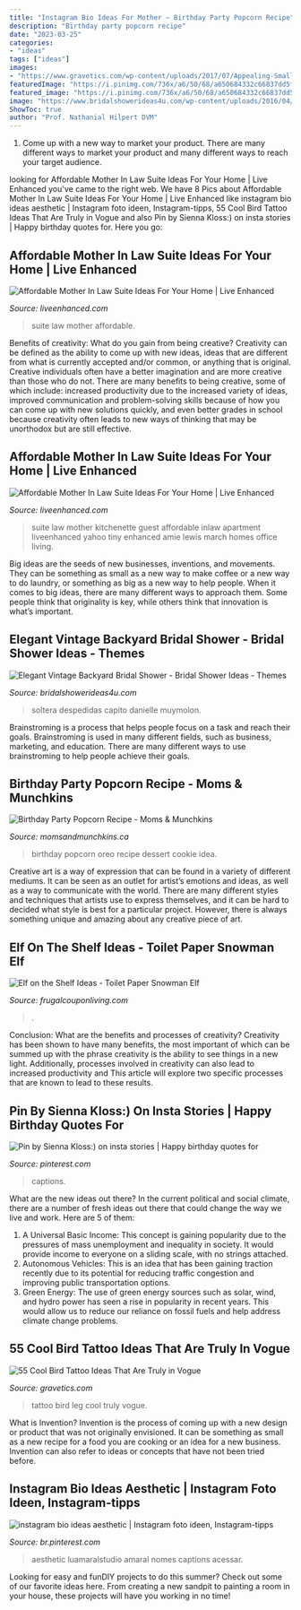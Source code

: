 ```yaml
---
title: "Instagram Bio Ideas For Mother ~ Birthday Party Popcorn Recipe"
description: "Birthday party popcorn recipe"
date: "2023-03-25"
categories:
- "ideas"
tags: ["ideas"]
images:
- "https://www.gravetics.com/wp-content/uploads/2017/07/Appealing-Small-Bird-Tattoo-On-Leg.jpg"
featuredImage: "https://i.pinimg.com/736x/a6/50/68/a650684332c66837dd5f9c3028a6341a.jpg"
featured_image: "https://i.pinimg.com/736x/a6/50/68/a650684332c66837dd5f9c3028a6341a.jpg"
image: "https://www.bridalshowerideas4u.com/wp-content/uploads/2016/04/Elegant-Vintage-Backyard-Bridal-Shower-Welcome-Sign.jpg"
ShowToc: true
author: "Prof. Nathanial Hilpert DVM"
---
```



1. Come up with a new way to market your product. There are many different ways to market your product and many different ways to reach your target audience.

	

		
looking for Affordable Mother In Law Suite Ideas For Your Home | Live Enhanced you've came to the right web. We have 8 Pics about Affordable Mother In Law Suite Ideas For Your Home | Live Enhanced like instagram bio ideas aesthetic | Instagram foto ideen, Instagram-tipps, 55 Cool Bird Tattoo Ideas That Are Truly in Vogue and also Pin by Sienna Kloss:) on insta stories | Happy birthday quotes for. Here you go:
		
    
## Affordable Mother In Law Suite Ideas For Your Home | Live Enhanced

<img loading=lazy src="http://www.liveenhanced.com/wp-content/uploads/2018/03/Mother-In-Law-Suite-2.jpg" onerror="this.onerror=null;this.src='https://tse3.mm.bing.net/th?id=OIP.MSKkSskXmx3EeFn4F1oXCgHaFj&amp;pid=15.1';" alt="Affordable Mother In Law Suite Ideas For Your Home | Live Enhanced">

_Source: liveenhanced.com_

>suite law mother affordable. 

	

Benefits of creativity: What do you gain from being creative?
Creativity can be defined as the ability to come up with new ideas, ideas that are different from what is currently accepted and/or common, or anything that is original. Creative individuals often have a better imagination and are more creative than those who do not. There are many benefits to being creative, some of which include: increased productivity due to the increased variety of ideas, improved communication and problem-solving skills because of how you can come up with new solutions quickly, and even better grades in school because creativity often leads to new ways of thinking that may be unorthodox but are still effective.

    
## Affordable Mother In Law Suite Ideas For Your Home | Live Enhanced

<img loading=lazy src="http://www.liveenhanced.com/wp-content/uploads/2018/03/Mother-In-Law-Suite-5.jpg" onerror="this.onerror=null;this.src='https://tse2.mm.bing.net/th?id=OIP.nMciv43Rz15OuB-H2LT5QwHaFj&amp;pid=15.1';" alt="Affordable Mother In Law Suite Ideas For Your Home | Live Enhanced">

_Source: liveenhanced.com_

>suite law mother kitchenette guest affordable inlaw apartment liveenhanced yahoo tiny enhanced amie lewis march homes office living. 

	

Big ideas are the seeds of new businesses, inventions, and movements. They can be something as small as a new way to make coffee or a new way to do laundry, or something as big as a new way to help people. When it comes to big ideas, there are many different ways to approach them. Some people think that originality is key, while others think that innovation is what’s important.

    
## Elegant Vintage Backyard Bridal Shower - Bridal Shower Ideas - Themes

<img loading=lazy src="https://www.bridalshowerideas4u.com/wp-content/uploads/2016/04/Elegant-Vintage-Backyard-Bridal-Shower-Welcome-Sign.jpg" onerror="this.onerror=null;this.src='https://tse3.mm.bing.net/th?id=OIP.n7-Pj7kYoTVc-HyaiHV8cQHaLI&amp;pid=15.1';" alt="Elegant Vintage Backyard Bridal Shower - Bridal Shower Ideas - Themes">

_Source: bridalshowerideas4u.com_

>soltera despedidas capito danielle muymolon. 

	

Brainstroming is a process that helps people focus on a task and reach their goals. Brainstroming is used in many different fields, such as business, marketing, and education. There are many different ways to use brainstroming to help people achieve their goals.

    
## Birthday Party Popcorn Recipe - Moms &amp; Munchkins

<img loading=lazy src="http://www.momsandmunchkins.ca/wp-content/uploads/2015/01/birthday-party-popcorn-1.jpg" onerror="this.onerror=null;this.src='https://tse1.mm.bing.net/th?id=OIP.nPu_VVU6bFgKfUdWGkd_GAHaLH&amp;pid=15.1';" alt="Birthday Party Popcorn Recipe - Moms &amp; Munchkins">

_Source: momsandmunchkins.ca_

>birthday popcorn oreo recipe dessert cookie idea. 

	

Creative art is a way of expression that can be found in a variety of different mediums. It can be seen as an outlet for artist’s emotions and ideas, as well as a way to communicate with the world. There are many different styles and techniques that artists use to express themselves, and it can be hard to decided what style is best for a particular project. However, there is always something unique and amazing about any creative piece of art.

    
## Elf On The Shelf Ideas - Toilet Paper Snowman Elf

<img loading=lazy src="https://www.frugalcouponliving.com/wp-content/uploads/2014/11/TP-Snowman-Elf-on-the-shelf-ideas-frugal-coupon-living.jpg" onerror="this.onerror=null;this.src='https://tse2.mm.bing.net/th?id=OIP.GryHoLz8Gn0WH0Uu92pykgHaLH&amp;pid=15.1';" alt="Elf on the Shelf Ideas - Toilet Paper Snowman Elf">

_Source: frugalcouponliving.com_

>. 

	

Conclusion: What are the benefits and processes of creativity?
Creativity has been shown to have many benefits, the most important of which can be summed up with the phrase creativity is the ability to see things in a new light. Additionally, processes involved in creativity can also lead to increased productivity and This article will explore two specific processes that are known to lead to these results.

    
## Pin By Sienna Kloss:) On Insta Stories | Happy Birthday Quotes For

<img loading=lazy src="https://i.pinimg.com/736x/69/89/86/698986d158a0826f74a1e82810707f3f.jpg" onerror="this.onerror=null;this.src='https://tse1.mm.bing.net/th?id=OIP.iPlYOtH_Nv5xXEAOtXDcDQHaNL&amp;pid=15.1';" alt="Pin by Sienna Kloss:) on insta stories | Happy birthday quotes for">

_Source: pinterest.com_

>captions. 

	

What are the new ideas out there?
In the current political and social climate, there are a number of fresh ideas out there that could change the way we live and work. Here are 5 of them: 
1. A Universal Basic Income: This concept is gaining popularity due to the pressures of mass unemployment and inequality in society. It would provide income to everyone on a sliding scale, with no strings attached.
2. Autonomous Vehicles: This is an idea that has been gaining traction recently due to its potential for reducing traffic congestion and improving public transportation options.
3. Green Energy: The use of green energy sources such as solar, wind, and hydro power has seen a rise in popularity in recent years. This would allow us to reduce our reliance on fossil fuels and help address climate change problems.

    
## 55 Cool Bird Tattoo Ideas That Are Truly In Vogue

<img loading=lazy src="https://www.gravetics.com/wp-content/uploads/2017/07/Appealing-Small-Bird-Tattoo-On-Leg.jpg" onerror="this.onerror=null;this.src='https://tse4.mm.bing.net/th?id=OIP.PI8GDUgNdY_ZEwiGiXsHywHaJQ&amp;pid=15.1';" alt="55 Cool Bird Tattoo Ideas That Are Truly in Vogue">

_Source: gravetics.com_

>tattoo bird leg cool truly vogue. 

	

What is Invention?
Invention is the process of coming up with a new design or product that was not originally envisioned. It can be something as small as a new recipe for a food you are cooking or an idea for a new business. Invention can also refer to ideas or concepts that have not been tried before.

    
## Instagram Bio Ideas Aesthetic | Instagram Foto Ideen, Instagram-tipps

<img loading=lazy src="https://i.pinimg.com/736x/a6/50/68/a650684332c66837dd5f9c3028a6341a.jpg" onerror="this.onerror=null;this.src='https://tse4.mm.bing.net/th?id=OIP.bhr5NsUj7jc0zz4iNad4oAHaLG&amp;pid=15.1';" alt="instagram bio ideas aesthetic | Instagram foto ideen, Instagram-tipps">

_Source: br.pinterest.com_

>aesthetic luamaralstudio amaral nomes captions acessar. 

	

Looking for easy and funDIY projects to do this summer? Check out some of our favorite ideas here. From creating a new sandpit to painting a room in your house, these projects will have you working in no time!

